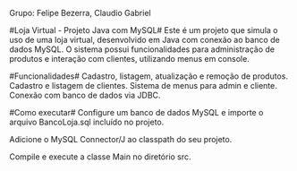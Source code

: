  Grupo: Felipe Bezerra, Claudio Gabriel


#Loja Virtual - Projeto Java com MySQL#
Este é um projeto que simula o uso de uma loja virtual, desenvolvido em Java com conexão ao banco de dados MySQL. O sistema possui funcionalidades para administração de produtos e interação com clientes, utilizando menus em console.



#Funcionalidades#
Cadastro, listagem, atualização e remoção de produtos.
Cadastro e listagem de clientes.
Sistema de menus para admin e cliente.
Conexão com banco de dados via JDBC.



#Como executar#
Configure um banco de dados MySQL e importe o arquivo BancoLoja.sql incluído no projeto.

Adicione o MySQL Connector/J ao classpath do seu projeto.

Compile e execute a classe Main no diretório src.
